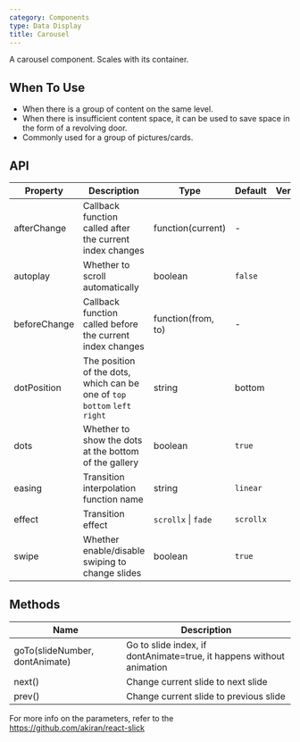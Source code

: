 ```yaml
---
category: Components
type: Data Display
title: Carousel
---
```


A carousel component. Scales with its container.

## When To Use

- When there is a group of content on the same level.
- When there is insufficient content space, it can be used to save space in the form of a revolving door.
- Commonly used for a group of pictures/cards.

## API

| Property | Description | Type | Default | Version |
| --- | --- | --- | --- | --- |
| afterChange | Callback function called after the current index changes | function(current) | - |  |
| autoplay | Whether to scroll automatically | boolean | `false` |  |
| beforeChange | Callback function called before the current index changes | function(from, to) | - |  |
| dotPosition | The position of the dots, which can be one of `top` `bottom` `left` `right` | string | bottom |  |
| dots | Whether to show the dots at the bottom of the gallery | boolean | `true` |  |
| easing | Transition interpolation function name | string | `linear` |  |
| effect | Transition effect | `scrollx` \| `fade` | `scrollx` |  |
| swipe | Whether enable/disable swiping to change slides | boolean | `true` |  |

## Methods

| Name | Description |
| --- | --- |
| goTo(slideNumber, dontAnimate) | Go to slide index, if dontAnimate=true, it happens without animation |
| next() | Change current slide to next slide |
| prev() | Change current slide to previous slide |

For more info on the parameters, refer to the <https://github.com/akiran/react-slick>
